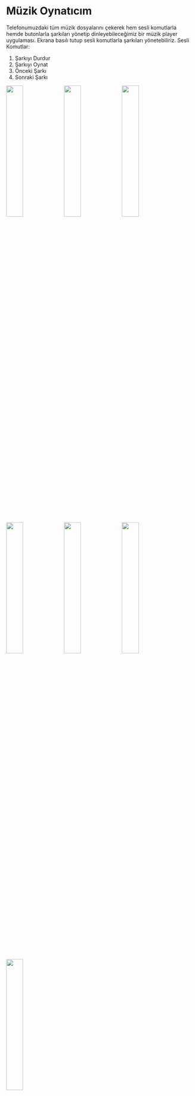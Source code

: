 # Müzik Oynatıcım
Telefonumuzdaki tüm müzik dosyalarını çekerek hem sesli komutlarla hemde butonlarla şarkıları yönetip dinleyebileceğimiz bir müzik player uygulaması. Ekrana basılı tutup sesli komutlarla şarkıları yönetebiliriz.
Sesli Komutlar:
1) Şarkıyı Durdur
2) Şarkıyı Oynat
3) Önceki Şarkı
4) Sonraki Şarkı

<img src="https://user-images.githubusercontent.com/82970461/132042501-0d3b4b02-33bb-45b3-9537-e2b914dbc730.jpg" width=30% height=30%>  <img src="https://user-images.githubusercontent.com/82970461/132042553-3a2446fd-ea17-4679-a31a-efa4cb252635.jpg" width=30% height=30%>  <img src="https://user-images.githubusercontent.com/82970461/132042579-141d32e4-bef6-4b10-a5fe-56b7646abdf8.jpg" width=30% height=30%> <img src="https://user-images.githubusercontent.com/82970461/132042764-16e2a0ec-9d9d-40de-9f66-3f45da6ab51a.jpg" width=30% height=30%> <img src="https://user-images.githubusercontent.com/82970461/132042858-052d3877-4cf8-44e4-b468-e6aebbddcb95.jpg" width=30% height=30%> <img src="https://user-images.githubusercontent.com/82970461/132042642-0234e3dd-3b97-4350-b16d-9a290a74ef2d.jpg" width=30% height=30%> <img src="https://user-images.githubusercontent.com/82970461/132042719-1d769a21-8698-44bb-b752-9340f223b7b5.jpg" width=30% height=30%>











